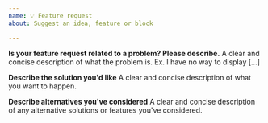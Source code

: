 ```yaml
---
name: 💡 Feature request
about: Suggest an idea, feature or block

---
```


<!--
Before posting, make sure that you have searched whether your request has already been reported.
-->

**Is your feature request related to a problem? Please describe.**
A clear and concise description of what the problem is. Ex. I have no way to display [...]

**Describe the solution you'd like**
A clear and concise description of what you want to happen.

**Describe alternatives you've considered**
A clear and concise description of any alternative solutions or features you've considered.
